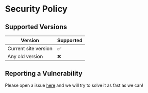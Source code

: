 # Security Policy

## Supported Versions

| Version | Supported          |
| ------- | ------------------ |
| Current site version  | :white_check_mark: |
| Any old version | :x: |

## Reporting a Vulnerability

Please open a issue [here](https://github.com/3kh0/website-v4/issues/new?assignees=&labels=%F0%9F%9B%A1+Vulnerability&template=security.md&title=) and we will try to solve it as fast as we can!
